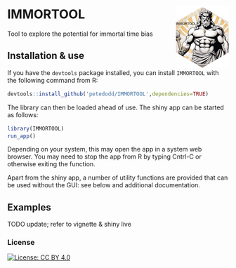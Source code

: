 # IMMORTOOL <img src="man/figures/logo.png" align="right" height="139" alt="" />
Tool to explore the potential for immortal time bias


## Installation & use ##


If you have the `devtools` package installed, you can install `IMMORTOOL` with the following command from R:

```R
devtools::install_github('petedodd/IMMORTOOL',dependencies=TRUE)
```

The library can then be loaded ahead of use. The shiny app can be started as follows:
```R
library(IMMORTOOL)
run_app()
```

Depending on your system, this may open the app in a system web browser. You may need to stop the app from R by typing Cntrl-C or otherwise exiting the function.

Apart from the shiny app, a number of utility functions are provided that can be used without the GUI: see below and additional documentation.

## Examples

TODO update; refer to vignette & shiny live



### License ###

[![License: CC BY 4.0](https://img.shields.io/badge/License-CC_BY_4.0-lightgrey.svg)](https://creativecommons.org/licenses/by/4.0/)

